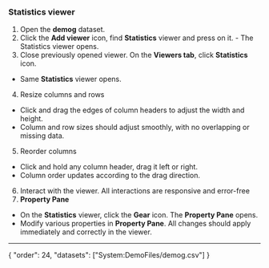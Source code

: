 ### Statistics viewer

1. Open the **demog** dataset.
2. Click the **Add viewer** icon, find **Statistics** viewer and press on it. - The Statistics viewer opens.
3. Close previously opened viewer. On the **Viewers tab**, click **Statistics** icon. 
- Same **Statistics** viewer opens. 
4. Resize columns and rows
- Click and drag the edges of column headers to adjust the width and height.
- Column and row sizes should adjust smoothly, with no overlapping or missing data.
5. Reorder columns
- Click and hold any column header, drag it left or right.
- Column order updates according to the drag direction.
6. Interact with the viewer. All interactions are responsive and error-free
7. **Property Pane**
- On the **Statistics** viewer, click the **Gear** icon. The **Property Pane** opens.
- Modify various properties in **Property Pane**. All changes should apply immediately and correctly in the viewer.
  

---
{
  "order": 24,
  "datasets": ["System:DemoFiles/demog.csv"]
}